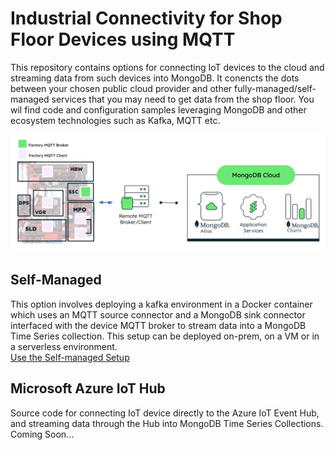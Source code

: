 # Industrial Connectivity for Shop Floor Devices using MQTT
This repository contains options for connecting IoT devices to the cloud and streaming data from such devices into MongoDB. It conencts the dots between your chosen public cloud provider and other fully-managed/self-managed services that you may need to get data from the shop floor. You wil find code and configuration samples leveraging MongoDB and other ecosystem technologies such as Kafka, MQTT etc.

![Reference Architecture](media/about.png?raw=true)

## Self-Managed
This option involves deploying a kafka environment in a Docker container which uses an MQTT source connector and a MongoDB sink connector interfaced with the device MQTT broker to stream data into a MongoDB Time Series collection. This setup can be deployed on-prem, on a VM or in a serverless environment.<br>
[Use the Self-managed Setup](https://github.com/mongodb-industry-solutions/IndustrialConnectivity/tree/main/Self-managed)

## Microsoft Azure IoT Hub
Source code for connecting IoT device directly to the Azure IoT Event Hub, and streaming data through the Hub into MongoDB Time Series Collections.
Coming Soon...
